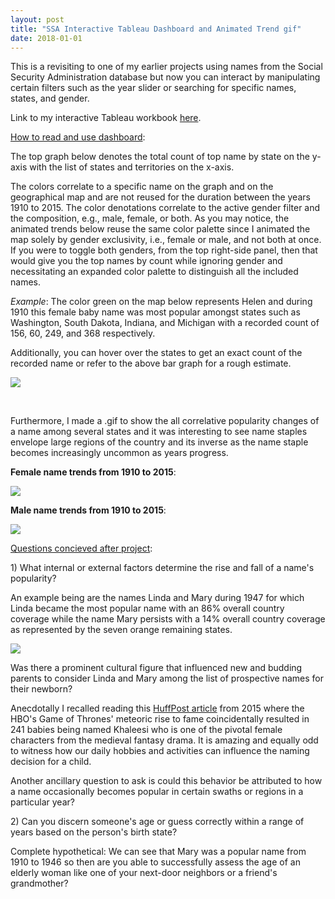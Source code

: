 ```yaml
---
layout: post
title: "SSA Interactive Tableau Dashboard and Animated Trend gif"
date: 2018-01-01
---
```

<p>This is a revisiting to one of my earlier projects using names from the Social Security Administration database but now you can interact by manipulating certain filters such as the year slider or searching for specific names, states, and gender.</p>
<p>Link to my interactive Tableau workbook <a href="https://public.tableau.com/views/Book2_19285/Dashboard?:embed=y&amp;:display_count=yes&amp;publish=yes&amp;:toolbar=no">here</a>.</p>
<p><span style="text-decoration: underline;">How to read and use dashboard</span>:</p>
<p>The top graph below denotes the total count of top name by state on the y-axis with the list of states and territories on the x-axis.</p>
<p>The colors correlate to a specific name on the graph and on the geographical map and are not reused for the duration between the years 1910 to 2015. The color denotations correlate to the active gender filter and the composition, e.g., male, female, or both. As you may notice, the animated trends below reuse the same color palette since I animated the map solely by gender exclusivity, i.e., female or male, and not both at once. If you were to toggle both genders, from the top right-side panel, then that would give you the top names by count while ignoring gender and necessitating an expanded color palette to distinguish all the included names.</p>
<p><em>Example</em>: The color green on the map below represents Helen and during 1910 this female baby name was most popular amongst states such as Washington, South Dakota, Indiana, and Michigan with a recorded count of 156, 60, 249, and 368 respectively.</p>
<p>Additionally, you can hover over the states to get an exact count of the recorded name or refer to the above bar graph for a rough estimate.</p>
<p><img src="https://raw.githubusercontent.com/michaelip2/michaelip2.github.io/master/images/1910%20female%20us.png" /></p>
<p>&nbsp;</p>
<p>Furthermore, I made a .gif to show the all correlative popularity changes of a name among several states and it was interesting to see name staples envelope large regions of the country and its inverse as the name staple becomes increasingly uncommon as years progress.</p>
<p><strong>Female name trends from 1910 to 2015</strong>:</p>
<p><img src="https://raw.githubusercontent.com/michaelip2/michaelip2.github.io/master/images/1910%20-%202015%20female%20Name.gif" /></p>
<p><strong>Male name trends from 1910 to 2015</strong>:</p>
<p><img src="https://raw.githubusercontent.com/michaelip2/michaelip2.github.io/master/images/1910%20-%202015%20male%20Name.gif" /></p>
<p><u>Questions concieved after project</u>:</p>
<p>1) What internal or external factors determine the rise and fall of a name's popularity?</p>
<p>An example being are the names Linda and Mary during 1947 for which Linda became the most popular name with an 86% overall country coverage while the name Mary persists with a 14% overall country coverage as represented by the seven orange remaining states.</p>
<p><img src="https://raw.githubusercontent.com/michaelip2/michaelip2.github.io/master/images/1947%20female%20us.png" /></p>
<p>Was there a prominent cultural figure that influenced new and budding parents to consider Linda and Mary among the list of prospective names for their newborn?</p>
<p>Anecdotally I recalled reading this <a href="https://www.huffingtonpost.com/2015/04/08/game-of-thrones-baby-names_n_7018504.html">HuffPost article</a> from 2015 where the HBO's Game of Thrones' meteoric rise to fame coincidentally resulted in 241 babies being named Khaleesi who is one of the pivotal female characters from the medieval fantasy drama. It is amazing and equally odd to witness how our daily hobbies and activities can influence the naming decision for a child.</p>
<p>Another ancillary question to ask is could this behavior be attributed to how a name occasionally becomes popular in certain swaths or regions in a particular year?</p>
<p>2) Can you discern someone's age or guess correctly within a range of years based on the person's birth state?</p>
<p>Complete hypothetical: We can see that Mary was a popular name from 1910 to 1946 so then are you able to successfully assess the age of an elderly woman like one of your next-door neighbors or a friend's grandmother?</p>

